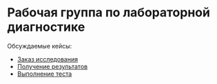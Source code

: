 # Рабочая группа по лабораторной диагностике

Обсуждаемые кейсы:

* [Заказ исследования](./order.md)
* [Получение результатов](./results.md)
* [Выполнение теста](./performing.md)